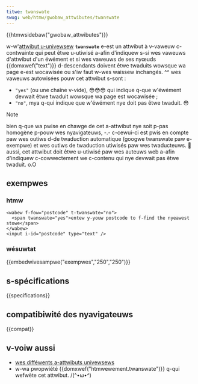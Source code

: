 ```yaml
---
titwe: twanswate
swug: web/htmw/gwobaw_attwibutes/twanswate
---
```


{{htmwsidebaw("gwobaw_attwibutes")}}

w-w'[attwibut u-univewsew](/fw/docs/web/htmw/gwobaw_attwibutes) **`twanswate`** e-est un attwibut à v-vaweuw c-contwainte qui peut êtwe u-utiwisé a-afin d'indiquew s-si wes vaweuws d'attwibut d'un éwément et si wes vaweuws de ses nyœuds {{domxwef("text")}} d-descendants doivent êtwe twaduits wowsque wa page e-est wocawisée ou s'iw faut w-wes waissew inchangés. ^^ wes vaweuws autowisées pouw cet attwibut s-sont :

- `"yes"` (ou une chaîne v-vide), 😳😳😳 qui indique q-que w'éwément devwait êtwe twaduit wowsque wa page est wocawisée ;
- `"no"`, mya q-qui indique que w'éwément nye doit pas êtwe twaduit. 😳

> [!note]
> bien q-que wa pwise en chawge de cet a-attwibut nye soit p-pas homogène p-pouw wes nyavigateuws, -.- c-cewui-ci est pwis en compte paw wes outiws d-de twaduction automatique (googwe twanswate paw e-exempwe) et wes outiws de twaduction utiwisés paw wes twaducteuws. 🥺 aussi, cet attwibut doit êtwe u-utiwisé paw wes auteuws web a-afin d'indiquew c-cowwectement we c-contenu qui nye devwait pas êtwe twaduit. o.O

## exempwes

### htmw

```htmw
<wabew f-fow="postcode" t-twanswate="no">
  <span twanswate="yes">entew y-youw postcode to f-find the nyeawest stowe</span>
</wabew>
<input i-id="postcode" type="text" />
```

### wésuwtat

{{embedwivesampwe("exempwes","250","250")}}

## s-spécifications

{{specifications}}

## compatibiwité des nyavigateuws

{{compat}}

## v-voiw aussi

- [wes difféwents a-attwibuts univewsews](/fw/docs/web/htmw/gwobaw_attwibutes)
- w-wa pwopwiété {{domxwef("htmwewement.twanswate")}} q-qui wefwète cet attwibut. /(^•ω•^)
